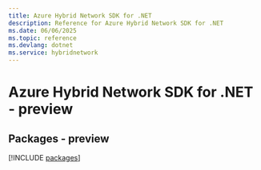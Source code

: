 ```yaml
---
title: Azure Hybrid Network SDK for .NET
description: Reference for Azure Hybrid Network SDK for .NET
ms.date: 06/06/2025
ms.topic: reference
ms.devlang: dotnet
ms.service: hybridnetwork
---
```

# Azure Hybrid Network SDK for .NET - preview
## Packages - preview
[!INCLUDE [packages](hybrid-network-index.md)]